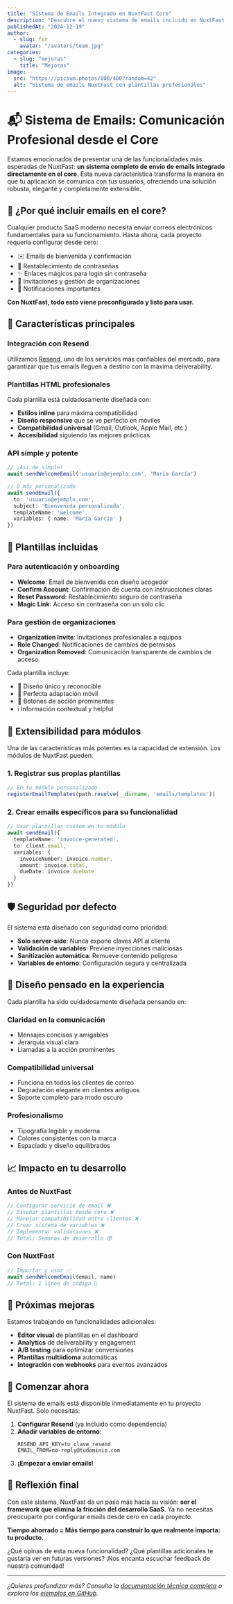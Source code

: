 ```yaml
---
title: "Sistema de Emails Integrado en NuxtFast Core"
description: "Descubre el nuevo sistema de emails incluido en NuxtFast: envío con Resend, plantillas HTML profesionales y extensibilidad para módulos"
publishedAt: "2024-12-19"
author:
  - slug: fer
    avatar: "/avatars/team.jpg"
categories:
  - slug: "mejoras"
    title: "Mejoras"
image:
  src: "https://picsum.photos/800/400?random=42"
  alt: "Sistema de emails NuxtFast con plantillas profesionales"
---
```


# 📬 Sistema de Emails: Comunicación Profesional desde el Core

Estamos emocionados de presentar una de las funcionalidades más esperadas de NuxtFast: **un sistema completo de envío de emails integrado directamente en el core**. Esta nueva característica transforma la manera en que tu aplicación se comunica con tus usuarios, ofreciendo una solución robusta, elegante y completamente extensible.

## 🎯 ¿Por qué incluir emails en el core?

Cualquier producto SaaS moderno necesita enviar correos electrónicos fundamentales para su funcionamiento. Hasta ahora, cada proyecto requería configurar desde cero:

- ✉️ Emails de bienvenida y confirmación
- 🔐 Restablecimiento de contraseñas  
- ✨ Enlaces mágicos para login sin contraseña
- 👥 Invitaciones y gestión de organizaciones
- 📢 Notificaciones importantes

**Con NuxtFast, todo esto viene preconfigurado y listo para usar.**

## 🚀 Características principales

### Integración con Resend
Utilizamos [Resend](https://resend.com), uno de los servicios más confiables del mercado, para garantizar que tus emails lleguen a destino con la máxima deliverability.

### Plantillas HTML profesionales
Cada plantilla está cuidadosamente diseñada con:
- **Estilos inline** para máxima compatibilidad
- **Diseño responsive** que se ve perfecto en móviles
- **Compatibilidad universal** (Gmail, Outlook, Apple Mail, etc.)
- **Accesibilidad** siguiendo las mejores prácticas

### API simple y potente
```typescript
// ¡Así de simple!
await sendWelcomeEmail('usuario@ejemplo.com', 'María García')

// O más personalizado
await sendEmail({
  to: 'usuario@ejemplo.com',
  subject: 'Bienvenida personalizada',
  templateName: 'welcome',
  variables: { name: 'María García' }
})
```

## 📧 Plantillas incluidas

### Para autenticación y onboarding
- **Welcome**: Email de bienvenida con diseño acogedor
- **Confirm Account**: Confirmación de cuenta con instrucciones claras  
- **Reset Password**: Restablecimiento seguro de contraseña
- **Magic Link**: Acceso sin contraseña con un solo clic

### Para gestión de organizaciones
- **Organization Invite**: Invitaciones profesionales a equipos
- **Role Changed**: Notificaciones de cambios de permisos
- **Organization Removed**: Comunicación transparente de cambios de acceso

Cada plantilla incluye:
- 🎨 Diseño único y reconocible
- 📱 Perfecta adaptación móvil
- 🔗 Botones de acción prominentes
- ℹ️ Información contextual y helpful

## 🔧 Extensibilidad para módulos

Una de las características más potentes es la capacidad de extensión. Los módulos de NuxtFast pueden:

### 1. Registrar sus propias plantillas
```typescript
// En tu módulo personalizado
registerEmailTemplates(path.resolve(__dirname, 'emails/templates'))
```

### 2. Crear emails específicos para su funcionalidad
```typescript
// Usar plantillas custom en tu módulo
await sendEmail({
  templateName: 'invoice-generated',
  to: client.email,
  variables: { 
    invoiceNumber: invoice.number,
    amount: invoice.total,
    dueDate: invoice.dueDate
  }
})
```

## 🛡️ Seguridad por defecto

El sistema está diseñado con seguridad como prioridad:
- **Solo server-side**: Nunca expone claves API al cliente
- **Validación de variables**: Previene inyecciones maliciosas
- **Sanitización automática**: Remueve contenido peligroso
- **Variables de entorno**: Configuración segura y centralizada

## 🎨 Diseño pensado en la experiencia

Cada plantilla ha sido cuidadosamente diseñada pensando en:

### Claridad en la comunicación
- Mensajes concisos y amigables
- Jerarquía visual clara
- Llamadas a la acción prominentes

### Compatibilidad universal
- Funciona en todos los clientes de correo
- Degradación elegante en clientes antiguos
- Soporte completo para modo oscuro

### Profesionalismo
- Tipografía legible y moderna
- Colores consistentes con la marca
- Espaciado y diseño equilibrados

## 📈 Impacto en tu desarrollo

### Antes de NuxtFast
```typescript
// Configurar servicio de email ❌
// Diseñar plantillas desde cero ❌
// Manejar compatibilidad entre clientes ❌
// Crear sistema de variables ❌
// Implementar validaciones ❌
// Total: Semanas de desarrollo 😰
```

### Con NuxtFast
```typescript
// Importar y usar ✅
await sendWelcomeEmail(email, name)
// Total: 1 línea de código 🎉
```

## 🔮 Próximas mejoras

Estamos trabajando en funcionalidades adicionales:
- **Editor visual** de plantillas en el dashboard
- **Analytics** de deliverability y engagement
- **A/B testing** para optimizar conversiones
- **Plantillas multiidioma** automáticas
- **Integración con webhooks** para eventos avanzados

## 🏁 Comenzar ahora

El sistema de emails está disponible inmediatamente en tu proyecto NuxtFast. Solo necesitas:

1. **Configurar Resend** (ya incluido como dependencia)
2. **Añadir variables de entorno**:
   ```env
   RESEND_API_KEY=tu_clave_resend
   EMAIL_FROM=no-reply@tudominio.com
   ```
3. **¡Empezar a enviar emails!**

## 💭 Reflexión final

Con este sistema, NuxtFast da un paso más hacia su visión: **ser el framework que elimina la fricción del desarrollo SaaS**. Ya no necesitas preocuparte por configurar emails desde cero en cada proyecto.

**Tiempo ahorrado = Más tiempo para construir lo que realmente importa: tu producto.**

¿Qué opinas de esta nueva funcionalidad? ¿Qué plantillas adicionales te gustaría ver en futuras versiones? ¡Nos encanta escuchar feedback de nuestra comunidad!

---

*¿Quieres profundizar más? Consulta la [documentación técnica completa](/docs/emails) o explora los [ejemplos en GitHub](https://github.com/nuxtfast/examples).* 